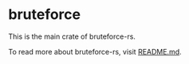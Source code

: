# bruteforce

This is the main crate of bruteforce-rs.

To read more about bruteforce-rs, visit [README.md](../README.md).
